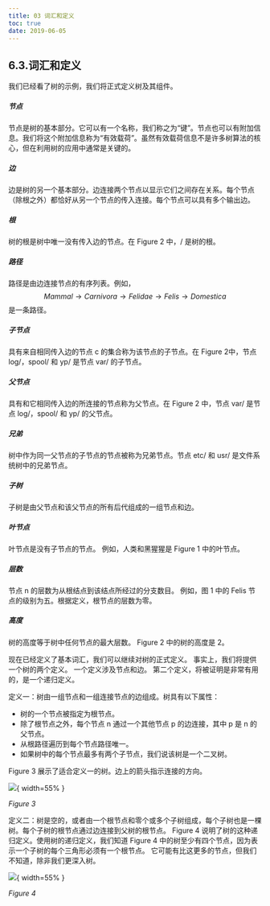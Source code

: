 ```yaml
---
title: 03 词汇和定义
toc: true
date: 2019-06-05
---
```

## 6.3.词汇和定义

我们已经看了树的示例，我们将正式定义树及其组件。

##### 节点

节点是树的基本部分。它可以有一个名称，我们称之为“键”。节点也可以有附加信息。我们将这个附加信息称为“有效载荷”。虽然有效载荷信息不是许多树算法的核心，但在利用树的应用中通常是关键的。

##### 边

边是树的另一个基本部分。边连接两个节点以显示它们之间存在关系。每个节点（除根之外）都恰好从另一个节点的传入连接。每个节点可以具有多个输出边。

##### 根

树的根是树中唯一没有传入边的节点。在 Figure 2 中，/ 是树的根。

##### 路径

路径是由边连接节点的有序列表。例如， $$Mammal \to Carnivora \to Felidae \to Felis \to Domestica$$ 是一条路径。

##### 子节点

具有来自相同传入边的节点 c 的集合称为该节点的子节点。在 Figure 2中，节点 log/，spool/ 和 yp/ 是节点 var/ 的子节点。

##### 父节点

具有和它相同传入边的所连接的节点称为父节点。在 Figure 2 中，节点 var/ 是节点 log/，spool/ 和 yp/ 的父节点。

##### 兄弟

树中作为同一父节点的子节点的节点被称为兄弟节点。节点 etc/ 和 usr/ 是文件系统树中的兄弟节点。

##### 子树

子树是由父节点和该父节点的所有后代组成的一组节点和边。

##### 叶节点

叶节点是没有子节点的节点。 例如，人类和黑猩猩是 Figure 1 中的叶节点。

##### 层数

节点 n 的层数为从根结点到该结点所经过的分支数目。 例如，图 1 中的 Felis 节点的级别为五。根据定义，根节点的层数为零。

##### 高度

树的高度等于树中任何节点的最大层数。 Figure 2 中的树的高度是 2。

现在已经定义了基本词汇，我们可以继续对树的正式定义。 事实上，我们将提供一个树的两个定义。 一个定义涉及节点和边。 第二个定义，将被证明是非常有用的，是一个递归定义。

定义一：树由一组节点和一组连接节点的边组成。树具有以下属性：

* 树的一个节点被指定为根节点。
* 除了根节点之外，每个节点 n 通过一个其他节点 p 的边连接，其中 p 是 n 的父节点。
* 从根路径遍历到每个节点路径唯一。
* 如果树中的每个节点最多有两个子节点，我们说该树是一个二叉树。

Figure 3 展示了适合定义一的树。边上的箭头指示连接的方向。

![](http://images.iterate.site/blog/image/20190702/bXSrYTYmFelL.png?imageslim){ width=55% }

*Figure 3*

定义二：树是空的，或者由一个根节点和零个或多个子树组成，每个子树也是一棵树。每个子树的根节点通过边连接到父树的根节点。 Figure 4 说明了树的这种递归定义。使用树的递归定义，我们知道 Figure 4 中的树至少有四个节点，因为表示一个子树的每个三角形必须有一个根节点。 它可能有比这更多的节点，但我们不知道，除非我们更深入树。

![](http://images.iterate.site/blog/image/20190702/8gi1csr794VU.png?imageslim){ width=55% }

*Figure 4*
